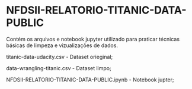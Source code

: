 # NFDSII-RELATORIO-TITANIC-DATA-PUBLIC

Contém os arquivos e notebook jupyter utilizado para praticar técnicas básicas de limpeza e vizualizações de dados.

titanic-data-udacity.csv - Dataset orieginal;

data-wrangling-titanic.csv - Dataset limpo;

NFDSII-RELATORIO-TITANIC-DATA-PUBLIC.ipynb - Notebook jupter;

